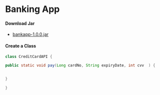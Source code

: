 # Banking App

#### Download Jar
* [bankapp-1.0.0.jar](https://pkg.githubusercontent.com/236464022/52cc5900-432b-11ea-9a7f-e82de2cc2671?X-Amz-Algorithm=AWS4-HMAC-SHA256&X-Amz-Credential=AKIAIWNJYAX4CSVEH53A%2F20200131%2Fus-east-1%2Fs3%2Faws4_request&X-Amz-Date=20200131T015347Z&X-Amz-Expires=300&X-Amz-Signature=1d74fab045648b5c93497e90ecbde23fc494d18df76719033c2adec0230f847b&X-Amz-SignedHeaders=host&actor_id=59196289&response-content-disposition=filename%3Dbank-1.0.0-20200130.010953-1.jar&response-content-type=application%2Foctet-stream)

#### Create a Class
```java
class CreditCardAPI {

public static void pay(Long cardNo, String expiryDate, int cvv  ) {


}

}
```
